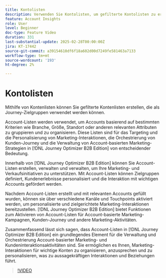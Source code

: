 ```yaml
---
title: Kontolisten
description: Verwenden Sie Kontolisten, um gefilterte Kontolisten zu erstellen, die als Journey-Zielgruppen verwendet werden können.
feature: Account Insights
role: User
level: Beginner
doc-type: Feature Video
duration: 331
last-substantial-update: 2025-02-28T00:00:00Z
jira: KT-17442
source-git-commit: a39154610df6f18a602d00d7249fe581463a7133
workflow-type: tm+mt
source-wordcount: '193'
ht-degree: 2%

---
```



# Kontolisten

Mithilfe von Kontenlisten können Sie gefilterte Kontenlisten erstellen, die als Journey-Zielgruppen verwendet werden können.

Account-Listen werden verwendet, um Accounts basierend auf bestimmten Kriterien wie Branche, Größe, Standort oder anderen relevanten Attributen zu gruppieren und zu organisieren. Diese Listen sind für das Targeting und die Personalisierung von Marketing-Interaktionen, die Orchestrierung von Kunden-Journey und die Verwaltung von Account-basierten Marketing-Strategien in [!DNL Journey Optimizer B2B Edition] von entscheidender Bedeutung.

Innerhalb von [!DNL Journey Optimizer B2B Edition] können Sie Account-Listen erstellen, verwalten und verwalten, um Ihre Marketing- und Verkaufsinitiativen zu unterstützen. Mit Account-Listen können Zielgruppen definiert, Kundenerlebnisse personalisiert und die Interaktion mit wichtigen Accounts gefördert werden.

Nachdem Account-Listen erstellt und mit relevanten Accounts gefüllt wurden, können sie über verschiedene Kanäle und Touchpoints aktiviert werden, um personalisierte und zielgerichtete Marketing-Interaktionen bereitzustellen. [!DNL Journey Optimizer B2B Edition] bietet Funktionen zum Aktivieren von Account-Listen für Account-basierte Marketing-Kampagnen, Kunden-Journey und andere Marketing-Aktivitäten.

Zusammenfassend lässt sich sagen, dass Account-Listen in [!DNL Journey Optimizer B2B Edition] ein grundlegendes Element für die Verwaltung und Orchestrierung Account-basierter Marketing- und Kundeninteraktionsaktivitäten sind. Sie ermöglichen es Ihnen, Marketing-Interaktionen für wichtige Konten zu organisieren, anzusprechen und zu personalisieren, was zu aussagekräftigen Interaktionen und Beziehungen führt.

>[!VIDEO](https://video.tv.adobe.com/v/3448658/?learn=on&enablevpops&captions=ger)
